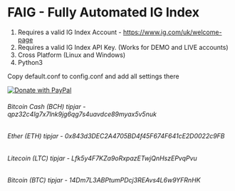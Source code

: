 # FAIG - Fully Automated IG Index

1. Requires a valid IG Index Account - https://www.ig.com/uk/welcome-page
2. Requires a valid IG Index API Key. (Works for DEMO and LIVE accounts)
3. Cross Platform (Linux and Windows)
4. Python3

Copy default.conf to config.conf and add all settings there

<a href="https://www.paypal.com/cgi-bin/webscr?cmd=_s-xclick&hosted_button_id=WQ6V6K8ZY6D84">
  <img src="https://www.paypalobjects.com/en_US/GB/i/btn/btn_donateCC_LG.gif" alt="Donate with PayPal" />
</a>

###### Bitcoin Cash (BCH) tipjar - 	qpz32c4lg7x7lnk9jg6qg7s4uavdce89myax5v5nuk

###### Ether (ETH) tipjar - 				0x843d3DEC2A4705BD4f45F674F641cE2D0022c9FB

###### Litecoin (LTC) tipjar - 			Lfk5y4F7KZa9oRxpazETwjQnHszEPvqPvu

###### Bitcoin (BTC) tipjar - 			14Dm7L3ABPtumPDcj3REAvs4L6w9YFRnHK

